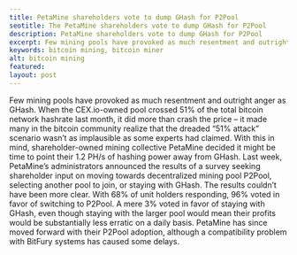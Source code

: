 ```yaml
---
title: PetaMine shareholders vote to dump GHash for P2Pool
seotitle: The PetaMine shareholders vote to dump GHash for P2Pool
description: PetaMine shareholders vote to dump GHash for P2Pool
excerpt: Few mining pools have provoked as much resentment and outright anger as GHash. 
keywords: bitcoin mining, bitcoin miner
alt: bitcoin mining
featured: 
layout: post
---
```


Few mining pools have provoked as much resentment and outright anger as GHash. When the CEX.io-owned pool crossed 51% of the total bitcoin network hashrate last month, it did more than crash the price – it made many in the bitcoin community realize that the dreaded “51% attack” scenario wasn’t as implausible as some experts had claimed.
With this in mind, shareholder-owned mining collective PetaMine decided it might be time to point their 1.2 PH/s of hashing power away from GHash. Last week, PetaMine’s administrators announced the results of a survey seeking shareholder input on moving towards decentralized mining pool P2Pool, selecting another pool to join, or staying with GHash.
The results couldn’t have been more clear. With 68% of unit holders responding, 96% voted in favor of switching to P2Pool. A mere 3% voted in favor of staying with GHash, even though staying with the larger pool would mean their profits would be substantially less erratic on a daily basis.
PetaMine has since moved forward with their P2Pool adoption, although a compatibility problem with BitFury systems has caused some delays.
